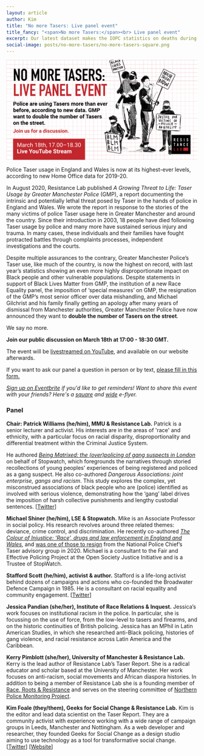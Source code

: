 ```yaml
---
layout: article
author: Kim
title: "No more Tasers: Live panel event"
title_fancy: "<span>No more Tasers:</span><br> Live panel event"
excerpt: Our latest dataset makes the IOPC statistics on deaths during or following police contact available in an open format.
social-image: posts/no-more-tasers/no-more-tasers-square.png
---
```


<img src="/assets/images/posts/no-more-tasers/no-more-tasers-wide.png" class="image" alt="An e-flyer for the No More Tasers event. The text says: 'NO MORE TASERS: Live Panel Event. Police are using Tasers more than ever before, according to new data. GMP want to double the number of Tasers on the street. Join us for a discussion. March 18th, 17:00 - 18:30, Live YouTube Stream.'. It is accompanied with a black and white illustration of 4 #BLM protestors.">

Police Taser usage in England and Wales is now at its highest-ever levels, according to new Home Office data for 2019-20.

In August 2020, Resistance Lab published _A Growing Threat to Life: Taser Usage by Greater Manchester Police_ (GMP), a report documenting the intrinsic and potentially lethal threat posed by Taser in the hands of police in England and Wales. We wrote the report in response to the stories of the many victims of police Taser usage here in Greater Manchester and around the country. Since their introduction in 2003, 18 people have died following Taser usage by police and many more have sustained serious injury and trauma. In many cases, these individuals and their families have fought protracted battles through complaints processes, independent investigations and the courts.

Despite multiple assurances to the contrary, Greater Manchester Police’s Taser use, like much of the country, is now the highest on record, with last year’s statistics showing an even more highly disproportionate impact on Black people and other vulnerable populations. Despite statements in support of Black Lives Matter from GMP, the institution of a new Race Equality panel, the imposition of ‘special measures’ on GMP, the resignation of the GMP’s most senior officer over data mishandling, and Michael Gilchrist and his family finally getting an apology after many years of dismissal from Manchester authorities, Greater Manchester Police have now announced they want to **double the number of Tasers on the street**.

We say no more.

**Join our public discussion on March 18th at 17:00 - 18:30 GMT.**

The event will be [livestreamed on YouTube](https://www.youtube.com/channel/UCvzXnxZlpDzJNSnJj8ej_mw), and available on our website afterwards.

If you want to ask our panel a question in person or by text, [please fill in this form.](https://forms.gle/B6H7FCpAJBNocjGh8)

_[Sign up on Eventbrite](https://www.eventbrite.co.uk/e/no-more-tasers-live-panel-discussion-tickets-142893601609) if you'd like to get reminders! Want to share this event with your friends? Here's a [square](/assets/images/posts/no-more-tasers/no-more-tasers-square.png) and [wide](/assets/images/posts/no-more-tasers/no-more-tasers-wide.png) e-flyer._

### Panel

**Chair: Patrick Williams (he/him), MMU & Resistance Lab.** Patrick is a senior lecturer and activist. His interests are in the areas of 'race' and ethnicity, with a particular focus on racial disparity, disproportionality and differential treatment within the Criminal Justice System.

He authored _[Being Matrixed: the (over)policing of gang suspects in London](http://www.stop-watch.org/uploads/documents/Being_Matrixed.pdf)_ on behalf of Stopwatch, which foregrounds the narratives through storied recollections of young peoples' experiences of being registered and policed as a gang suspect. He also co-authored _Dangerous Associations: joint enterprise, gangs and racism_. This study explores the complex, yet misconstrued associations of black people who are (police) identified as involved with serious violence, demonstrating how the ‘gang’ label drives the imposition of harsh collective punishments and lengthy custodial sentences. [[Twitter](https://twitter.com/PatrickWillia17)]

**Michael Shiner (he/him), LSE & Stopwatch.** Mike is an Associate Professor in social policy. His research revolves around three related themes: deviance, crime control, and discrimination. He recently co-authored _[The Colour of Injustice: ‘Race’, drugs and law enforcement in England and Wales](https://www.release.org.uk/sites/default/files/pdf/publications/The%20Colour%20of%20Injustice.pdf)_, and [was one of those to resign](https://www.theguardian.com/uk-news/2020/apr/17/rights-groups-quit-uk-police-body-stun-gun-use-bame-people?CMP=Share_iOSApp_Other) from the National Police Chief’s Taser advisory group in 2020. Michael is a consultant to the Fair and Effective Policing Project at the Open Society Justice Initiative and is a Trustee of StopWatch.

**Stafford Scott (he/him), activist & author.** Stafford is a life-long activist behind dozens of campaigns and actions who co-founded the Broadwater Defence Campaign in 1985. He is a consultant on racial equality and community engagement. [[Twitter](https://twitter.com/StaffordScott_)]

**Jessica Pandian (she/her), Institute of Race Relations & Inquest.** Jessica’s work focuses on institutional racism in the police. In particular, she is focussing on the use of force, from the low-level to tasers and firearms, and on the historic continuities of British policing. Jessica has an MPhil in Latin American Studies, in which she researched anti-Black policing, histories of gang violence, and racial resistance across Latin America and the Caribbean.

**Kerry Pimblott (she/her), University of Manchester & Resistance Lab.** Kerry is the lead author of Resistance Lab’s Taser Report. She is a radical educator and scholar based at the University of Manchester. Her work focuses on anti-racism, social movements and African diaspora histories. In addition to being a member of Resistance Lab she is a founding member of [Race, Roots & Resistance](https://www.racerootsresist.com/) and serves on the steering committee of [Northern Police Monitoring Project](http://npolicemonitor.co.uk/).

**Kim Foale (they/them), Geeks for Social Change & Resistance Lab.** Kim is the editor and lead data scientist on the Taser Report. They are a community activist with experience working with a wide range of campaign groups in Leeds, Manchester and Nottingham. As a web developer and researcher, they founded Geeks for Social Change as a design studio aiming to use technology as a tool for transformative social change. [[Twitter](https://twitter.com/gfscstudio)] [[Website](https://gfsc.studio/)]
